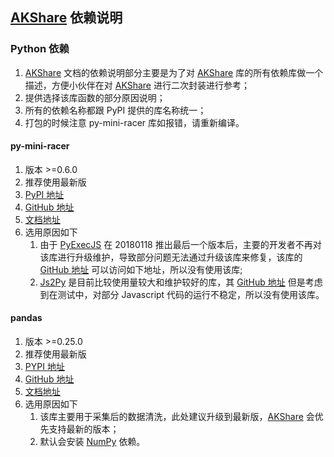 ## [AKShare](https://github.com/akfamily/akshare) 依赖说明

### Python 依赖

1. [AKShare](https://github.com/akfamily/akshare) 文档的依赖说明部分主要是为了对 [AKShare](https://github.com/akfamily/akshare) 库的所有依赖库做一个描述，方便小伙伴在对 [AKShare](https://github.com/akfamily/akshare) 进行二次封装进行参考；
2. 提供选择该库函数的部分原因说明；
3. 所有的依赖名称都跟 PyPI 提供的库名称统一；
4. 打包的时候注意 py-mini-racer 库如报错，请重新编译。

#### py-mini-racer

1. 版本 >=0.6.0
2. 推荐使用最新版
3. [PyPI 地址](https://pypi.org/project/py-mini-racer/)
4. [GitHub 地址](https://github.com/sqreen/PyMiniRacer/)
5. [文档地址](https://blog.sqreen.com/embedding-javascript-into-python/)
6. 选用原因如下
    1. 由于 [PyExecJS](https://pypi.org/project/PyExecJS/) 在 20180118 推出最后一个版本后，主要的开发者不再对该库进行升级维护，导致部分问题无法通过升级该库来修复，该库的 [GitHub 地址](https://github.com/doloopwhile/PyExecJS) 可以访问如下地址，所以没有使用该库;
    2. [Js2Py](https://pypi.org/project/Js2Py/) 是目前比较使用量较大和维护较好的库，其 [GitHub 地址](https://github.com/PiotrDabkowski/Js2Py) 但是考虑到在测试中，对部分 Javascript 代码的运行不稳定，所以没有使用该库。

#### pandas

1. 版本 >=0.25.0
2. 推荐使用最新版
3. [PYPI 地址](https://pypi.org/project/pandas/)
4. [GitHub 地址](https://github.com/pandas-dev/pandas/)
5. [文档地址](https://pandas.pydata.org/)
6. 选用原因如下
    1. 该库主要用于采集后的数据清洗，此处建议升级到最新版，[AKShare](https://github.com/akfamily/akshare/) 会优先支持最新的版本；
    2. 默认会安装 [NumPy](https://numpy.org/) 依赖。
    
